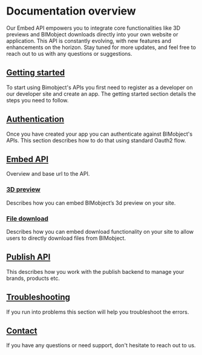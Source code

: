 # Documentation overview

Our Embed API empowers you to integrate core functionalities like 3D previews and BIMobject downloads directly into your own website or application. This API is constantly evolving, with new features and enhancements on the horizon. Stay tuned for more updates, and feel free to reach out to us with any questions or suggestions.

## [Getting started](/01-getting-started/README.md)

To start using Bimobject's APIs you first need to register as a developer on our developer site and create an app. The getting started section details the steps you need to follow.

## [Authentication](/02-authentication/README.md)

Once you have created your app you can authenticate against BIMobject's APIs. This section describes how to do that using standard Oauth2 flow.

## [Embed API](/03-embed-api/README.md)

Overview and base url to the API.

### [3D preview](/03-embed-api/3d-preview/README.md)

Describes how you can embed BIMobject’s 3d preview on your site.

### [File download](/03-embed-api/file-download/README.md)

Describes how you can embed download functionality on your site to allow users to directly download files from BIMobject.

## [Publish API](/04-publish-api/README.md)
This describes how you work with the publish backend to manage your brands, products etc.

## [Troubleshooting](/troubleshooting/README.md)

If you run into problems this section will help you troubleshoot the errors.

## [Contact](/contact/README.md)

If you have any questions or need support, don't hesitate to reach out to us.
